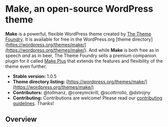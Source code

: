# Make, an open-source WordPress theme

**Make** is a powerful, flexible WordPress theme created by [The Theme Foundry](https://thethemefoundry.com). It is available for free in the WordPress.org [theme directory](https://wordpress.org/themes/make/](https://wordpress.org/themes/make/). And while **Make** is both free as in speech _and_ as in beer, The Theme Foundry sells a premium companion plugin for it called [Make Plus](https://thethemefoundry.com/wordpress-themes/make/) that extends the features and flexibility of the theme even further.

* **Stable version:** 1.0.5
* **Theme directory listing:** [https://wordpress.org/themes/make/](https://wordpress.org/themes/make/)
* **Contributors:** @tollmanz, @coreymckrill, @scottrrollo, @dstrojny
* **Contributing:** Contributions are welcome! Please read our [contributing guidelines](). Thanks!

## Overview